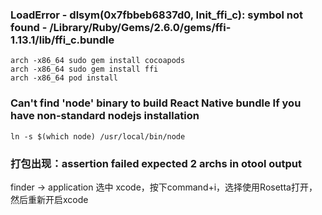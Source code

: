 ### LoadError - dlsym(0x7fbbeb6837d0, Init_ffi_c): symbol not found - /Library/Ruby/Gems/2.6.0/gems/ffi-1.13.1/lib/ffi_c.bundle

```shell
arch -x86_64 sudo gem install cocoapods
arch -x86_64 sudo gem install ffi
arch -x86_64 pod install
```

### Can't find 'node' binary to build React Native bundle If you have non-standard nodejs installation

```shell
ln -s $(which node) /usr/local/bin/node
```

### 打包出现：assertion failed expected 2 archs in otool output

finder -> application 选中 xcode，按下command+i，选择使用Rosetta打开，然后重新开启xcode